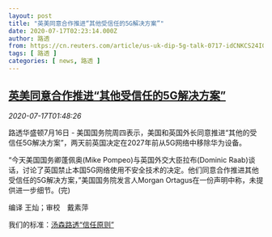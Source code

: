 ```yaml
---
layout: post
title: "英美同意合作推进“其他受信任的5G解决方案”"
date: 2020-07-17T02:23:14.000Z
author: 路透
from: https://cn.reuters.com/article/us-uk-dip-5g-talk-0717-idCNKCS24I05S
tags: [ 路透 ]
categories: [ news, 路透 ]
---
```

<!--1594952594000-->
[英美同意合作推进“其他受信任的5G解决方案”](https://cn.reuters.com/article/us-uk-dip-5g-talk-0717-idCNKCS24I05S)
------

<div>
<div><i>2020-07-17T01:48:26</i></div><div class="StandardArticleBody_body"><p>路透华盛顿7月16日 - 美国国务院周四表示，美国和英国外长同意推进“其他的受信任5G解决方案”，两天前英国决定在2027年前从5G网络中移除华为设备。 </p><p>“今天美国国务卿蓬佩奥(Mike Pompeo)与英国外交大臣拉布(Dominic Raab)谈话，讨论了英国禁止本国5G网络使用不安全技术的决定。他们同意合作推进其他受信任的5G解决方案，”美国国务院发言人Morgan Ortagus在一份声明中称，未提供进一步细节。(完) </p><div class="Attribution_container"><div class="Attribution_attribution"><p class="Attribution_content">编译 王灿；审校　戴素萍 </p></div></div><div class="StandardArticleBody_trustBadgeContainer"><span class="StandardArticleBody_trustBadgeTitle">我们的标准：</span><span class="trustBadgeUrl"><a href="https://www.thomsonreuters.cn/content/dam/openweb/documents/pdf/china/brochures/about-us-1.pdf">汤森路透“信任原则”</a></span></div></div>
</div>
